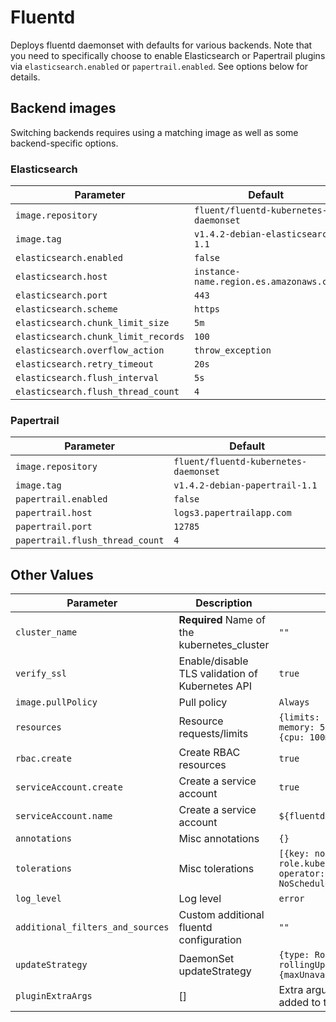 # Fluentd

Deploys fluentd daemonset with defaults for various backends. Note that you need to specifically choose to enable Elasticsearch or Papertrail plugins via `elasticsearch.enabled` or `papertrail.enabled`. See options below for details.

## Backend images

Switching backends requires using a matching image as well as some backend-specific options.

### Elasticsearch

| Parameter | Default |
| --------- | ------- |
| `image.repository` | `fluent/fluentd-kubernetes-daemonset` |
| `image.tag` | `v1.4.2-debian-elasticsearch-1.1` |
| `elasticsearch.enabled` |  `false` |
| `elasticsearch.host` | `instance-name.region.es.amazonaws.com` |
| `elasticsearch.port` | `443` |
| `elasticsearch.scheme` | `https` |
| `elasticsearch.chunk_limit_size` | `5m` |
| `elasticsearch.chunk_limit_records` | `100` |
| `elasticsearch.overflow_action` | `throw_exception` |
| `elasticsearch.retry_timeout` | `20s` |
| `elasticsearch.flush_interval` | `5s` |
| `elasticsearch.flush_thread_count` | `4` |


### Papertrail

| Parameter | Default |
| --------- | ------- |
| `image.repository` | `fluent/fluentd-kubernetes-daemonset` |
| `image.tag` | `v1.4.2-debian-papertrail-1.1` |
| `papertrail.enabled` | `false` |
| `papertrail.host` | `logs3.papertrailapp.com` |
| `papertrail.port` | `12785` |
| `papertrail.flush_thread_count` | `4` |

## Other Values

| Parameter | Description | Default |
| --------- | ----------- | ------- |
| `cluster_name` | **Required** Name of the kubernetes_cluster | `""` |
| `verify_ssl` | Enable/disable TLS validation of Kubernetes API | `true` |
| `image.pullPolicy` | Pull policy | `Always` |
| `resources` | Resource requests/limits | `{limits: {cpu: 100m, memory: 500Mi}, requests: {cpu: 100m, memory: 500Mi}` |
| `rbac.create` | Create RBAC resources | `true` |
| `serviceAccount.create` | Create a service account | `true` |
| `serviceAccount.name` | Create a service account | `${fluentd.fullname}` |
| `annotations` | Misc annotations | `{}` |
| `tolerations` | Misc tolerations | `[{key: node-role.kubernetes.io/master, operator: Exists, effect: NoSchedule}]` |
| `log_level` | Log level | `error` |
| `additional_filters_and_sources` | Custom additional fluentd configuration | `""` |
| `updateStrategy` | DaemonSet updateStrategy | `{type: RollingUpdate, rollingUpdate: {maxUnavailable: 10}}` |
| `pluginExtraArgs` | [] | Extra arguments to be added to the container|
